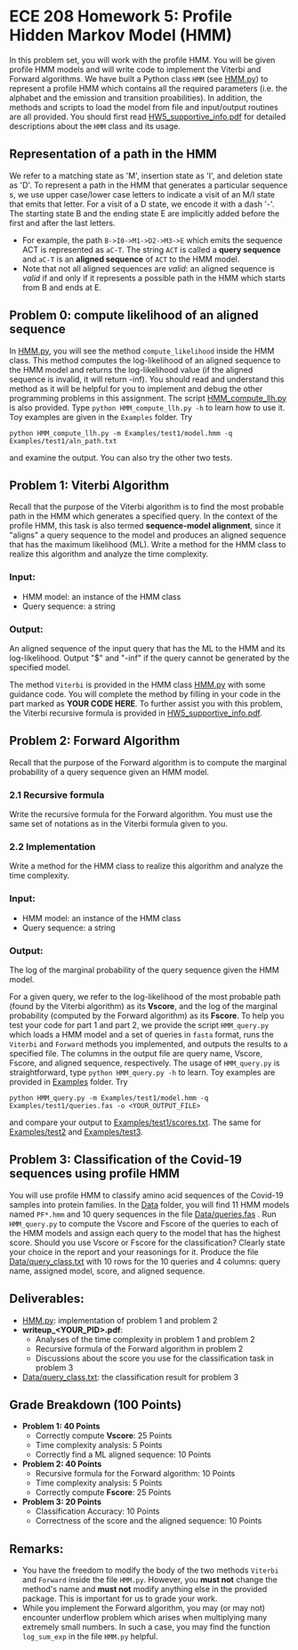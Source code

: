 # ECE 208 Homework 5: Profile Hidden Markov Model (HMM)

In this problem set, you will work with the profile HMM. You will be given profile HMM models and will write code to implement the Viterbi and Forward algorithms. We have built a Python class ```HMM``` (see [HMM.py](HMM.py)) to represent a profile HMM which contains all the required parameters (i.e. the alphabet and the emission and transition proabilities). In addition, the methods and scripts to load the model from file and input/output routines are all provided. You should first read [HW5_supportive_info.pdf](HW5_supportive_info.pdf) for detailed descriptions about the ```HMM``` class and its usage.

## Representation of a path in the HMM
We refer to a matching state as 'M', insertion state as 'I', and deletion state as 'D'. 
To represent a path in the HMM that generates a particular sequence s, we use upper case/lower case letters to indicate a visit of an M/I state that emits that letter. For a visit of a D state, we encode it with a dash '-'. The starting state B and the ending state E are implicitly added before the first and after the last letters.
* For example, the path `B->I0->M1->D2->M3->E` which emits the sequence ACT is represented as `aC-T`. The string `ACT` is called a **query sequence** and `aC-T` is an **aligned sequence** of `ACT` to the HMM model. 
* Note that not all aligned sequences are *valid*: an aligned sequence is *valid* if and only if it represents a possible path in the HMM which starts from B and ends at E.

## Problem 0: compute likelihood of an aligned sequence
In [HMM.py](HMM.py), you will see the method ```compute_likelihood``` inside the HMM class. This method computes the log-likelihood of an aligned sequence to the HMM model and returns the log-likelihood value (if the aligned sequence is invalid, it will return -inf). You should read and understand this method as it will be helpful for you to implement and debug the other programming problems in this assignment. The script [HMM_compute_llh.py](HMM_compute_llh.py) is also provided. Type ```python HMM_compute_llh.py -h``` to learn how to use it. Toy examples are given in the ```Examples``` folder. Try 

```python HMM_compute_llh.py -m Examples/test1/model.hmm -q Examples/test1/aln_path.txt``` 

and examine the output. You can also try the other two tests.

## Problem 1: Viterbi Algorithm
Recall that the purpose of the Viterbi algorithm is to find the most probable path in the HMM which generates a specified query. In the context of the profile HMM, this task is also termed **sequence-model alignment**, since it "aligns" a query sequence to the model and produces an aligned sequence that has the maximum likelihood (ML). Write a method for the HMM class to realize this algorithm and analyze the time complexity.

### Input: 
   + HMM model: an instance of the HMM class
   + Query sequence: a string
   
### Output:
An aligned sequence of the input query that has the ML to the HMM and its log-likelihood. Output "$" and "-inf" if the query cannot be generated by the specified model.

The method ```Viterbi``` is provided in the HMM class [HMM.py](HMM.py) with some guidance code. You will complete the method by filling in your code in the part marked as **YOUR CODE HERE**. To further assist you with this problem, the Viterbi recursive formula is provided in [HW5_supportive_info.pdf](HW5_supportive_info.pdf).

## Problem 2: Forward Algorithm
Recall that the purpose of the Forward algorithm is to compute the marginal probability of a query sequence given an HMM model.
### 2.1 Recursive formula
Write the recursive formula for the Forward algorithm. You must use the same set of notations as in the Viterbi formula given to you.
### 2.2 Implementation 
Write a method for the HMM class to realize this algorithm and analyze the time complexity.

### Input: 
   + HMM model: an instance of the HMM class
   + Query sequence: a string
   
### Output:
The log of the marginal probability of the query sequence given the HMM model.

For a given query, we refer to the log-likelihood of the most probable path (found by the Viterbi algorithm) as its **Vscore**, and the log of the marginal probability (computed by the Forward algorithm) as its **Fscore**. To help you test your code for part 1 and part 2, we provide the script ```HMM_query.py``` which loads a HMM model and a set of queries in ```fasta``` format, runs the ```Viterbi``` and ```Forward``` methods you implemented, and outputs the results to a specified file. The columns in the output file are query name, Vscore, Fscore, and aligned sequence, respectively. The usage of ```HMM_query.py``` is straightforward, type ```python HMM_query.py -h``` to learn. Toy examples are provided in [Examples](Examples) folder. Try 

```python HMM_query.py -m Examples/test1/model.hmm -q Examples/test1/queries.fas -o <YOUR_OUTPUT_FILE>``` 

and compare your output to [Examples/test1/scores.txt](Examples/test1/scores.txt). The same for [Examples/test2](Examples/test2) and [Examples/test3](Examples/test3).

## Problem 3: Classification of the Covid-19 sequences using profile HMM 
You will use profile HMM to classify amino acid sequences of the Covid-19 samples into protein families. In the [Data](Data) folder, you will find 11 HMM models named ```PF*.hmm``` and 10 query sequences in the file [Data/queries.fas](Data/queries.fas) . Run ```HMM_query.py``` to compute the Vscore and Fscore of the queries to each of the HMM models and assign each query to the model that has the highest score. Should you use Vscore or Fscore for the classification? Clearly state your choice in the report and your reasonings for it. Produce the file [Data/query_class.txt](Data/query_class.txt) with 10 rows for the 10 queries and 4 columns: query name, assigned model, score, and aligned sequence.

## Deliverables:
* [HMM.py](HMM.py): implementation of problem 1 and problem 2
* **writeup_<YOUR_PID>.pdf**: 
   * Analyses of the time complexity in problem 1 and problem 2
   * Recursive formula of the Forward algorithm in problem 2
   * Discussions about the score you use for the classification task in problem 3
* [Data/query_class.txt](Data/query_class.txt): the classification result for problem 3   

## Grade Breakdown (100 Points)
* **Problem 1: 40 Points**
   * Correctly compute **Vscore**: 25 Points
   * Time complexity analysis: 5 Points
   * Correctly find a ML aligned sequence: 10 Points
* **Problem 2: 40 Points**
   * Recursive formula for the Forward algorithm: 10 Points
   * Time complexity analysis: 5 Points
   * Correctly compute **Fscore**: 25 Points
* **Problem 3: 20 Points**
   * Classification Accuracy: 10 Points
   * Correctness of the score and the aligned sequence: 10 Points
   
## Remarks:
* You have the freedom to modify the body of the two methods ```Viterbi``` and ```Forward``` inside the file ```HMM.py```. However, you **must not** change the method's name and **must not** modify anything else in the provided package. This is important for us to grade your work.
* While you implement the Forward algorithm, you may (or may not) encounter underflow problem which arises when multiplying many extremely small numbers. In such a case, you may find the function ```log_sum_exp``` in the file ```HMM.py``` helpful.
